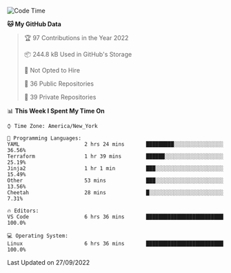 <!--START_SECTION:waka-->
![Code Time](http://img.shields.io/badge/Code%20Time-102%20hrs%2015%20mins-blue)

**🐱 My GitHub Data** 

> 🏆 97 Contributions in the Year 2022
 > 
> 📦 244.8 kB Used in GitHub's Storage 
 > 
> 🚫 Not Opted to Hire
 > 
> 📜 36 Public Repositories 
 > 
> 🔑 39 Private Repositories  
 > 
📊 **This Week I Spent My Time On** 

```text
⌚︎ Time Zone: America/New_York

💬 Programming Languages: 
YAML                     2 hrs 24 mins       █████████░░░░░░░░░░░░░░░░   36.56% 
Terraform                1 hr 39 mins        ██████░░░░░░░░░░░░░░░░░░░   25.19% 
Jinja2                   1 hr 1 min          ███░░░░░░░░░░░░░░░░░░░░░░   15.49% 
Other                    53 mins             ███░░░░░░░░░░░░░░░░░░░░░░   13.56% 
Cheetah                  28 mins             █░░░░░░░░░░░░░░░░░░░░░░░░   7.31%

🔥 Editors: 
VS Code                  6 hrs 36 mins       █████████████████████████   100.0%

💻 Operating System: 
Linux                    6 hrs 36 mins       █████████████████████████   100.0%

```


 Last Updated on 27/09/2022
<!--END_SECTION:waka-->